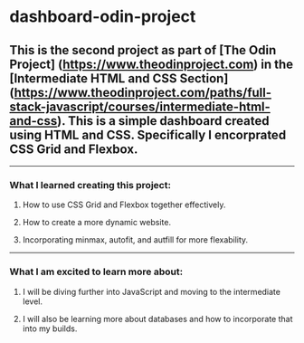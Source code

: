 # dashboard-odin-project

## This is the second project as part of [The Odin Project] (https://www.theodinproject.com) in the [Intermediate HTML and CSS Section] (https://www.theodinproject.com/paths/full-stack-javascript/courses/intermediate-html-and-css).  This is a simple dashboard created using HTML and CSS.  Specifically I encorprated CSS Grid and Flexbox. ##

---

### What I learned creating this project: ###

1.  How to use CSS Grid and Flexbox together effectively.

2.  How to create a more dynamic website.

3.  Incorporating minmax, autofit, and autfill for more flexability. 

---

### What I am excited to learn more about: ###

1. I will be diving further into JavaScript and moving to the intermediate level.

2. I will also be learning more about databases and how to incorporate that into my builds.